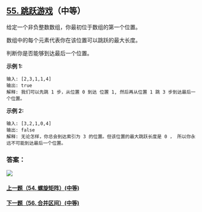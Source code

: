 ## [55. 跳跃游戏](https://leetcode-cn.com/problems/jump-game/)（中等）

给定一个非负整数数组，你最初位于数组的第一个位置。

数组中的每个元素代表你在该位置可以跳跃的最大长度。

判断你是否能够到达最后一个位置。

**示例 1:**

```
输入: [2,3,1,1,4]
输出: true
解释: 我们可以先跳 1 步，从位置 0 到达 位置 1, 然后再从位置 1 跳 3 步到达最后一个位置。
```

**示例 2:**

```
输入: [3,2,1,0,4]
输出: false
解释: 无论怎样，你总会到达索引为 3 的位置。但该位置的最大跳跃长度是 0 ， 所以你永远不可能到达最后一个位置。
```



### 答案：



![](https://img-blog.csdnimg.cn/20200807155236311.png)

#### [上一题（54. 螺旋矩阵）(中等)](https://github.com/sdwwld/leetCode/blob/master/src/main/java/com/wld/java/leetcode/leetCode0054.md)

#### [下一题（56. 合并区间）(中等)](https://github.com/sdwwld/leetCode/blob/master/src/main/java/com/wld/java/leetcode/leetCode0056.md)